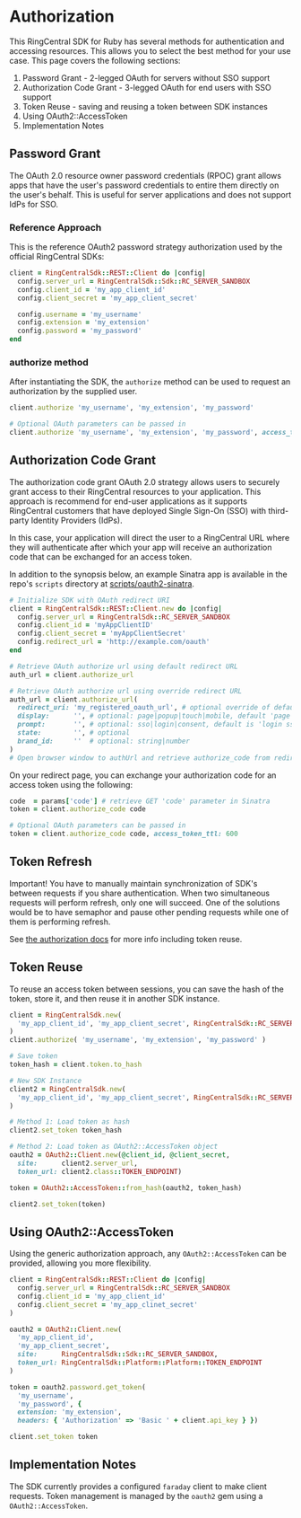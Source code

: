 # Authorization

This RingCentral SDK for Ruby has several methods for authentication and accessing
resources. This allows you to select the best method for your use case. This page covers the following sections:

1. Password Grant - 2-legged OAuth for servers without SSO support
1. Authorization Code Grant - 3-legged OAuth for end users with SSO support
1. Token Reuse - saving and reusing a token between SDK instances
1. Using OAuth2::AccessToken
1. Implementation Notes

## Password Grant

The OAuth 2.0 resource owner password credentials (RPOC) grant allows apps that have the user's password credentials to entire them directly on the user's behalf. This is useful for server applications and does not support IdPs for SSO.

### Reference Approach

This is the reference OAuth2 password strategy authorization used by the official
RingCentral SDKs:

```ruby
client = RingCentralSdk::REST::Client do |config|
  config.server_url = RingCentralSdk::Sdk::RC_SERVER_SANDBOX
  config.client_id = 'my_app_client_id'
  config.client_secret = 'my_app_client_secret'

  config.username = 'my_username'
  config.extension = 'my_extension'
  config.password = 'my_password'
end
```

### authorize method

After instantiating the SDK, the `authorize` method can be used to request an authorization by the supplied user.

```ruby
client.authorize 'my_username', 'my_extension', 'my_password'

# Optional OAuth parameters can be passed in
client.authorize 'my_username', 'my_extension', 'my_password', access_token_ttl: 600
```

## Authorization Code Grant

The authorization code grant OAuth 2.0 strategy allows users to securely grant access to their RingCentral resources to your application. This approach is recommend for end-user applications as it supports RingCentral customers that have deployed Single Sign-On (SSO) with third-party Identity Providers (IdPs).

In this case, your application will direct the user to a RingCentral URL where they will authenticate after which your app will receive an authorization code that can be exchanged for an access token.

In addition to the synopsis below, an example Sinatra app is available in the repo's `scripts` directory at [scripts/oauth2-sinatra](https://github.com/grokify/ringcentral-sdk-ruby/tree/master/scripts/oauth2-sinatra).

```ruby
# Initialize SDK with OAuth redirect URI
client = RingCentralSdk::REST::Client.new do |config|
  config.server_url = RingCentralSdk::RC_SERVER_SANDBOX
  config.client_id = 'myAppClientID'
  config.client_secret = 'myAppClientSecret'
  config.redirect_url = 'http://example.com/oauth'
end

# Retrieve OAuth authorize url using default redirect URL
auth_url = client.authorize_url

# Retrieve OAuth authorize url using override redirect URL
auth_url = client.authorize_url(
  redirect_uri: 'my_registered_oauth_url', # optional override of default URL
  display:      '', # optional: page|popup|touch|mobile, default 'page'
  prompt:       '', # optional: sso|login|consent, default is 'login sso consent'
  state:        '', # optional
  brand_id:     ''  # optional: string|number
)
# Open browser window to authUrl and retrieve authorize_code from redirect uri.
```

On your redirect page, you can exchange your authorization code for an access token using the following:

```ruby
code  = params['code'] # retrieve GET 'code' parameter in Sinatra
token = client.authorize_code code

# Optional OAuth parameters can be passed in
token = client.authorize_code code, access_token_ttl: 600
```

## Token Refresh

Important! You have to manually maintain synchronization of SDK's between requests if you share authentication. When two simultaneous requests will perform refresh, only one will succeed. One of the solutions would be to have semaphor and pause other pending requests while one of them is performing refresh.

See [the authorization docs](http://ringcentral-sdk-ruby.readthedocs.org/en/latest/usage/authorization/Authorization/) for more info including token reuse.

## Token Reuse

To reuse an access token between sessions, you can save the hash of the token, 
store it, and then reuse it in another SDK instance.

```ruby
client = RingCentralSdk.new(
  'my_app_client_id', 'my_app_client_secret', RingCentralSdk::RC_SERVER_SANDBOX
)
client.authorize( 'my_username', 'my_extension', 'my_password' )

# Save token
token_hash = client.token.to_hash

# New SDK Instance
client2 = RingCentralSdk.new(
  'my_app_client_id', 'my_app_client_secret', RingCentralSdk::RC_SERVER_SANDBOX
)

# Method 1: Load token as hash
client2.set_token token_hash

# Method 2: Load token as OAuth2::AccessToken object
oauth2 = OAuth2::Client.new(@client_id, @client_secret,
  site:      client2.server_url,
  token_url: client2.class::TOKEN_ENDPOINT)

token = OAuth2::AccessToken::from_hash(oauth2, token_hash)

client2.set_token(token)
```

## Using OAuth2::AccessToken

Using the generic authorization approach, any `OAuth2::AccessToken` can be
provided, allowing you more flexibility.

```ruby
client = RingCentralSdk::REST::Client do |config|
  config.server_url = RingCentralSdk::RC_SERVER_SANDBOX
  config.client_id = 'my_app_client_id'
  config.client_secret = 'my_app_clinet_secret'
)

oauth2 = OAuth2::Client.new(
  'my_app_client_id',
  'my_app_client_secret',
  site:      RingCentralSdk::Sdk::RC_SERVER_SANDBOX,
  token_url: RingCentralSdk::Platform::Platform::TOKEN_ENDPOINT
)

token = oauth2.password.get_token(
  'my_username',
  'my_password', {
  extension: 'my_extension',
  headers: { 'Authorization' => 'Basic ' + client.api_key } })

client.set_token token
```

## Implementation Notes

The SDK currently provides a configured `faraday` client to make client requests.
Token management is managed by the `oauth2` gem using a `OAuth2::AccessToken`.
